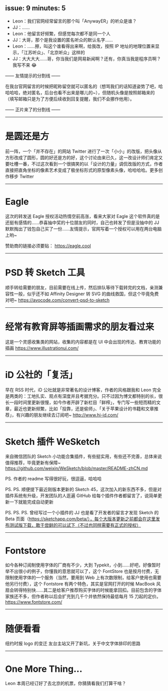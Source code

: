issue: 9
minutes: 5
---

- Leon：我们官网经常留言的那个叫「AnywayER」的听众是谁？
- JJ：……
- Leon：他留言好频繁，但感觉每次都不是同一个人
- JJ：大哥，那个是我设置的匿名听众的默认名字……
- Leon：……擦，叫这个谁看得出来啊，给我改，按照 IP 地址的地理位置来显示，「江苏听众」、「北京听众」这样的
- JJ：大大大大……哥，你当我们是网易新闻啊？还有，你真当我是程序员啊？我写不来 😂

—— 友情提示的分割线 —— 

在我台官网留言的时候把昵称留空就可以匿名的（想骂我们的话知道姿势了吧，哈哈哈哈，绝对匿名，后台也看不出来是哪儿的~），但随机头像是按照邮箱来的（填写邮箱只是为了方便后续收到回复提醒，我们不会挪作他用）。

—— 正片来了的分割线 —— 

---

# 是圆还是方
前一阵，一个「并不存在」的网站 Twitter 进行了一次「小小」的改版，把头像从方形改成了圆形，圆的好还是方的好，这个讨论由来已久，这一改设计师们肯定又要吐槽一番，不过这次看到一个很搞笑的以「设计的力量」调侃改版的方式，作者直接把直角坐标的像素艺术变成了极坐标形式的原型像素头像，哈哈哈哈。更多创作移步 Twitter

---

# Eagle
这次的转发送 Eagle 授权活动热情空前高涨，看来大家对 Eagle 这个软件真的是还挺有感情的……恭喜抽中奖的十位朋友的同时，自己也转发了但是没抽中的 JJ 默默掏出了钱包自己买了一份……友情提示，官网写着一个授权可以用在两台电脑上哟~

赞助商的链接必须要贴：
https://eagle.cool

---

# PSD 转 Sketch 工具
顺手转给需要的朋友，目前需要在线上传，然后排队等待下载转完的文档，亲测兼容性一般，似乎还不如 Affinity Designer 转 SVG 的曲线救国，但这个毕竟免费对吧~
https://avocode.com/convert-psd-to-sketch

---

# 经常有教育屏等插画需求的朋友看过来
这是一个灵感收集类的网站，收集的内容都是在 UI 中会出现的传达、教育功能的插画
https://www.illustrationui.com/

---

# iD 公社的「复活」
早在 RSS 时代，iD 公社就是非常著名的设计博客，作者的风格跟我和 Leon 完全是两类的：工地扎实、观点有深度并且考据充分。只不过因为博文都特别的长，很长一段时间里更新很慢，如今作者开辟了新栏目「鲜榨」，专门写一些短而精的文章，最近也更新频繁，比如「投靠，还是偷师」、「关于苹果设计的书籍和文章推荐」，有兴趣的朋友继续去订阅吧~
http://www.hi-id.com/

---

# Sketch 插件 WeSketch
来自微信团队的 Sketch 小功能合集插件，有些挺实用，有些还不完善，总体来说值得推荐，毕竟更新有保障~ 
https://github.com/weixin/WeSketch/blob/master/README-zhCN.md

PS. 作者的 readme 写得很好玩，很逗逼，哈哈哈 

PS. PS. 顺便提下最近刚版本更新的 Sketch 45，这次加入的新东西不多，但是对插件系统有升级，开发团队的人逛遍 GitHub 给每个插件作者都留言了，说简单更新一下就能完成自动更新

PS. PS. PS. 曾经写过一个小插件的 JJ 也是看了开发者的留言才发现 Sketch 的 Beta
 页面（https://sketchapp.com/beta/），每个大版本更新之前都会在这里发布测试版下载，敢于尝鲜的可以试下（不过也同样需要有正式的授权）

---

# Fontstore
如今各种订阅制使用字体的厂商有不少，大到 Typekit，小到……好吧，好像暂时举不出很小的例子，你懂我的意思就可以了，这个 FontStore 也是按月付费，无限制使用字体的一个服务（当然，要用到 Web 上有次数限制，给客户使用也需要他另行付费），这个 Fontstore 有两个特色，其实是官网打开的时候 MacBook 风扇会转得特别快……其二是给客户推荐购买字体的时候能拿回扣。目前包含的字体家族还不多，但作者称以后会扩充到几千个并依然保持最低每月 15 刀起的定价。
https://www.fontstore.com/

---

# 随便看看
纽约时报 logo 的变迁
友台主站又开了新坑，关于中文字体排印的思路

---

# One More Thing...
Leon 本周已经订好了去北京的机票，你猜猜看我们打算干啥？